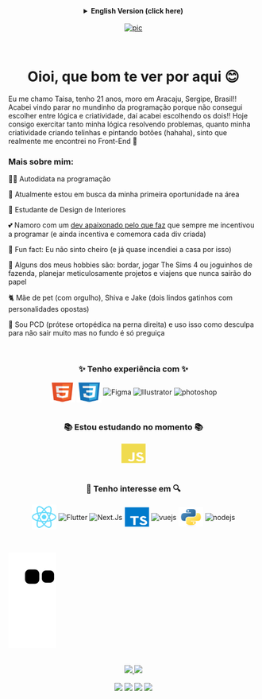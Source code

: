 <!--EN--> 
<details>
  <summary align="center"><strong>English Version (click here)</strong></summary>
  
  <!--GIF-->
  <div align="center"><br>
    <a href = "https://giphy.com/gifs/Pluralsight-computer-technology-coding-L1R1tvI9svkIWwpVYr"><img alt="pic" width="480" height="270" title="Credits: Pluralsight" src="https://user-images.githubusercontent.com/61176855/145516952-f1f75741-28ad-4edf-8abc-2aee331c577a.gif"></a>
  </div>
  
  <!--Text and more about me-->
  <h1 align="center"><br>Hey, good to see you here 😊</h1>
  <p>My name is Taisa, I am 21 years old, and I live in Aracaju, Sergipe, Brazil! I ended up in the programming world because I couldn't choose between logic and creativity, so I ended up choosing both! Today I can exercise both my logic solving problems, and my creativity creating screens and painting buttons (hahaha), I feel I really found myself in Front-End 🥰</p>
  
  <h3> More about me:<br></h3>
  <p>👩‍💻 Self-taught in programming</p>
  <p>🎯 I am currently looking for my first opportunity in the area</p>
  <p>🎨 Interior Design Student</p>
  <p>💕 I'm dating a <a href="https://github.com/GabrielF9">passionate developer</a> who has always encouraged me to program (and still encourages and celebrates every div created)</p>
  <p>👃 Fun fact: I can't smell (and I almost burned down the house for it)</p>
  <p>🎈 Some of my hobbies are: embroidery, playing The Sims 4 or farm games, meticulously planning projects and trips that will never get off the ground</p>
  <p>🐈 Pet mom (proudly), Shiva and Jake (two beautiful kittens with opposite personalities)</p>
  <p>🦿 I am disabled people (orthopedic prosthesis in the right leg) and I use this as an excuse not to go out much but deep down it is just laziness</p>
  
<!--Languages and Frameworks with exp, studying and interest-->
<!--Links used: https://devicon.dev/ -->
  <div align="center"><br>
    <h3>✨ I have experience with ✨</h3>
    <img align="center" alt="HTML" title="HTML" height="40" width="50" src="https://raw.githubusercontent.com/devicons/devicon/master/icons/html5/html5-original.svg">
    <img align="center" alt="CSS" title="CSS" height="40" width="50" src="https://raw.githubusercontent.com/devicons/devicon/master/icons/css3/css3-original.svg">
    <img align="center" alt="Figma" title="Figma" height="40" width="50" src="https://cdn.jsdelivr.net/gh/devicons/devicon/icons/figma/figma-original.svg" />
    <img align="center" alt="Illustrator" title="Illustrator" height="40" width="50" src="https://cdn.jsdelivr.net/gh/devicons/devicon/icons/illustrator/illustrator-plain.svg" />
    <img align="center" alt="photoshop" title="Photoshop" height="40" width="50" src="https://cdn.jsdelivr.net/gh/devicons/devicon/icons/photoshop/photoshop-plain.svg" />
  </div>
    
  <div align="center"><br>
    <h3>📚 I am studying at the moment 📚</h3>
    <img align="center" alt="Js" title="JavaScript" height="40" width="50" src="https://raw.githubusercontent.com/devicons/devicon/master/icons/javascript/javascript-plain.svg">
  </div>  
  
  <div align="center"><br>
    <h3>🔎 I am interested in 🔍</h3>
    <img align="center" alt="React" title="React" height="50" width="50" src="https://raw.githubusercontent.com/devicons/devicon/master/icons/react/react-original.svg">
    <img align="center" alt="Flutter" title="Flutter" height="40" width="40" src="https://cdn.jsdelivr.net/gh/devicons/devicon/icons/flutter/flutter-original.svg" />
    <img align="center" alt="Next.Js" title="Next.Js" height="40" width="40" src="https://camo.githubusercontent.com/92ec9eb7eeab7db4f5919e3205918918c42e6772562afb4112a2909c1aaaa875/68747470733a2f2f6173736574732e76657263656c2e636f6d2f696d6167652f75706c6f61642f76313630373535343338352f7265706f7369746f726965732f6e6578742d6a732f6e6578742d6c6f676f2e706e67">
    <img align="center" alt="Ts" title="TypeScript" height="40" width="50" src="https://raw.githubusercontent.com/devicons/devicon/master/icons/typescript/typescript-plain.svg">
    <img align="center" alt="vuejs" title="VueJS" height="40" width="40" src="https://cdn.jsdelivr.net/gh/devicons/devicon/icons/vuejs/vuejs-original.svg" />
    <img align="center" alt="Python" title="Python" height="40" width="50" src="https://raw.githubusercontent.com/devicons/devicon/master/icons/python/python-original.svg">
    <img align="center" alt="nodejs" title="NodeJS" height="50" width="50" src="https://cdn.jsdelivr.net/gh/devicons/devicon/icons/nodejs/nodejs-plain-wordmark.svg"/>
  </div>
  
  
  <div><br></div>
  
##  
  
  <!--Snake-->
  ![Snake animation](https://github.com/taisasoares/taisasoares/blob/output/github-contribution-grid-snake.svg)
  
  <!--Tables of statistics and languages-->
  <!--Links used: https://github.com/anuraghazra/github-readme-stats -->
  <div align="center"><br>
    <a href="https://github.com/taisasoares">
    <img height="180em" src="https://github-readme-stats.vercel.app/api?username=taisasoares&show_icons=true&theme=aura_dark&include_all_commits=true&count_private=true"/>
    <img height="180em" src="https://github-readme-stats.vercel.app/api/top-langs/?username=taisasoares&theme=aura_dark&langs_count=3"/>
  </div>
  
  <div><br></div>
  
  <!--Contact-->
  <!--Links used: https://shields.io/ -->
  <div align="center">
    <a href = "mailto:soares.taisa16@gmail.com"><img src="https://img.shields.io/badge/Gmail-D14836?style=flat&logo=gmail&logoColor=white" target="_blank"></a>
    <a href="https://www.linkedin.com/in/taisasoares"><img src="https://img.shields.io/badge/-LinkedIn-%230077B5?style=flat&logo=linkedin&logoColor=white" target="_blank"></a>
    <a href="https://twitter.com/gnoma_robotica"><img src="https://img.shields.io/badge/Twitter-1DA1F2?style=flat&logo=twitter&logoColor=white" target="_blank"></a>
    <a href="https://www.instagram.com/taisa_semh/"><img src="https://img.shields.io/badge/-Instagram-%23E4405F?style=flat&logo=instagram&logoColor=white" target="_blank"></a>
  </div>
 
------------------------------------------------------------------------------------------------------------------------------------------------------------------
</details>
 
  
 <!--PT-BR--> 
 <!--GIF-->
  <div align="center"><br>
    <a href = "https://giphy.com/gifs/Pluralsight-computer-technology-coding-L1R1tvI9svkIWwpVYr"><img alt="pic" width="480" height="270" title="Credits: Pluralsight" src="https://user-images.githubusercontent.com/61176855/145516952-f1f75741-28ad-4edf-8abc-2aee331c577a.gif"></a>
  </div>
  
  <!--Textinho e mais sobre mim-->
  <h1 align="center"><br>Oioi, que bom te ver por aqui 😊</h1>
  <p>Eu me chamo Taisa, tenho 21 anos, moro em Aracaju, Sergipe, Brasil!! Acabei vindo parar no mundinho da programação porque não consegui escolher entre lógica e criatividade, daí acabei escolhendo os dois!! Hoje consigo exercitar tanto minha lógica resolvendo problemas, quanto minha criatividade criando telinhas e pintando botões (hahaha), sinto que realmente me encontrei no Front-End 🥰</p>
  
  <h3> Mais sobre mim:<br></h3>
  <p>👩‍💻 Autodidata na programação</p>
  <p>🎯 Atualmente estou em busca da minha primeira oportunidade na área</p>
  <p>🎨 Estudante de Design de Interiores</p>
  <p>💕 Namoro com um <a href="https://github.com/GabrielF9">dev apaixonado pelo que faz</a> que sempre me incentivou a programar (e ainda incentiva e comemora cada div criada)</p>
  <p>👃 Fun fact: Eu não sinto cheiro (e já quase incendiei a casa por isso)</p>
  <p>🎈 Alguns dos meus hobbies são: bordar, jogar The Sims 4 ou joguinhos de fazenda, planejar meticulosamente projetos e viajens que nunca sairão do papel</p>
  <p>🐈 Mãe de pet (com orgulho), Shiva e Jake (dois lindos gatinhos com personalidades opostas)</p>
  <p>🦿 Sou PCD (prótese ortopédica na perna direita) e uso isso como desculpa para não sair muito mas no fundo é só preguiça</p>
  
<!--Linguagens e Frameworks com exp, estudando e interesse-->
<!--Links usados: https://devicon.dev/ -->
  <div align="center"><br>
    <h3>✨ Tenho experiência com ✨</h3>
    <img align="center" alt="HTML" title="HTML" height="40" width="50" src="https://raw.githubusercontent.com/devicons/devicon/master/icons/html5/html5-original.svg">
    <img align="center" alt="CSS" title="CSS" height="40" width="50" src="https://raw.githubusercontent.com/devicons/devicon/master/icons/css3/css3-original.svg">
    <img align="center" alt="Figma" title="Figma" height="40" width="50" src="https://cdn.jsdelivr.net/gh/devicons/devicon/icons/figma/figma-original.svg" />
    <img align="center" alt="Illustrator" title="Illustrator" height="40" width="50" src="https://cdn.jsdelivr.net/gh/devicons/devicon/icons/illustrator/illustrator-plain.svg" />
    <img align="center" alt="photoshop" title="Photoshop" height="40" width="50" src="https://cdn.jsdelivr.net/gh/devicons/devicon/icons/photoshop/photoshop-plain.svg" />
  </div>
    
  <div align="center"><br>
    <h3>📚 Estou estudando no momento 📚</h3>
    <img align="center" alt="Js" title="JavaScript" height="40" width="50" src="https://raw.githubusercontent.com/devicons/devicon/master/icons/javascript/javascript-plain.svg">
  </div>  
  
  <div align="center"><br>
    <h3>🔎 Tenho interesse em 🔍</h3>
    <img align="center" alt="React" title="React" height="50" width="50" src="https://raw.githubusercontent.com/devicons/devicon/master/icons/react/react-original.svg">
    <img align="center" alt="Flutter" title="Flutter" height="40" width="40" src="https://cdn.jsdelivr.net/gh/devicons/devicon/icons/flutter/flutter-original.svg" />
    <img align="center" alt="Next.Js" title="Next.Js" height="40" width="40" src="https://camo.githubusercontent.com/92ec9eb7eeab7db4f5919e3205918918c42e6772562afb4112a2909c1aaaa875/68747470733a2f2f6173736574732e76657263656c2e636f6d2f696d6167652f75706c6f61642f76313630373535343338352f7265706f7369746f726965732f6e6578742d6a732f6e6578742d6c6f676f2e706e67">
    <img align="center" alt="Ts" title="TypeScript" height="40" width="50" src="https://raw.githubusercontent.com/devicons/devicon/master/icons/typescript/typescript-plain.svg">
    <img align="center" alt="vuejs" title="VueJS" height="40" width="40" src="https://cdn.jsdelivr.net/gh/devicons/devicon/icons/vuejs/vuejs-original.svg" />
    <img align="center" alt="Python" title="Python" height="40" width="50" src="https://raw.githubusercontent.com/devicons/devicon/master/icons/python/python-original.svg">
    <img align="center" alt="nodejs" title="NodeJS" height="50" width="50" src="https://cdn.jsdelivr.net/gh/devicons/devicon/icons/nodejs/nodejs-plain-wordmark.svg"/>
  </div>
  
  
  <div><br></div>
  
##  
  
  <!--Cobrinha-->
  ![Snake animation](https://github.com/taisasoares/taisasoares/blob/output/github-contribution-grid-snake.svg)
  
  <!--Quadros de estastísticas e linguagens-->
  <!--Links usados: https://github.com/anuraghazra/github-readme-stats -->
  <div align="center"><br>
    <a href="https://github.com/taisasoares">
    <img height="180em" src="https://github-readme-stats.vercel.app/api?username=taisasoares&show_icons=true&theme=aura_dark&include_all_commits=true&count_private=true&locale=pt-br"/>
    <img height="180em" src="https://github-readme-stats.vercel.app/api/top-langs/?username=taisasoares&theme=aura_dark&locale=pt-br&langs_count=3"/>
  </div>
  
  <div><br></div>
  
  <!--Contato-->
  <!--Links usados: https://shields.io/ -->
  <div align="center">
    <a href = "mailto:soares.taisa16@gmail.com"><img src="https://img.shields.io/badge/Gmail-D14836?style=flat&logo=gmail&logoColor=white" target="_blank"></a>
    <a href="https://www.linkedin.com/in/taisasoares"><img src="https://img.shields.io/badge/-LinkedIn-%230077B5?style=flat&logo=linkedin&logoColor=white" target="_blank"></a>
    <a href="https://twitter.com/gnoma_robotica"><img src="https://img.shields.io/badge/Twitter-1DA1F2?style=flat&logo=twitter&logoColor=white" target="_blank"></a>
    <a href="https://www.instagram.com/taisa_semh/"><img src="https://img.shields.io/badge/-Instagram-%23E4405F?style=flat&logo=instagram&logoColor=white" target="_blank"></a>
  </div>
